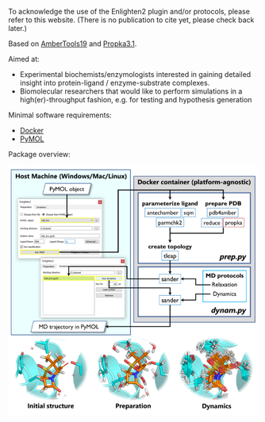 To acknowledge the use of the Enlighten2 plugin and/or protocols, please refer to this website.
(There is no publication to cite yet, please check back later.)

Based on [AmberTools19](https://ambermd.org/AmberTools.php) and 
[Propka3.1](https://github.com/jensengroup/propka-3.1).

Aimed at:
 
- Experimental biochemists/enzymologists interested in gaining detailed insight into protein-ligand / enzyme-substrate complexes.
- Biomolecular researchers that would like to perform simulations in a high(er)-throughput fashion, e.g. for testing and hypothesis generation

Minimal software requirements:

- [Docker](https://docs.docker.com/install/)
- [PyMOL](https://github.com/schrodinger/pymol-open-source)

Package overview:

![](assets/img/about/workflow.png)